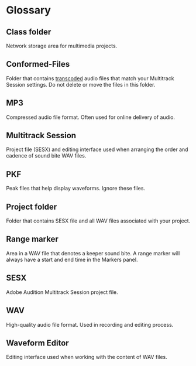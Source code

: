 # Glossary

## Class folder

Network storage area for multimedia projects.

## Conformed-Files

Folder that contains [transcoded](https://en.wikipedia.org/wiki/Transcoding "Transcoding on Wikipedia") audio files that match your Multitrack Session settings. Do not delete or move the files in this folder.

## MP3

Compressed audio file format. Often used for online delivery of audio.

## Multitrack Session

Project file \(SESX\) and editing interface used when arranging the order and cadence of sound bite WAV files.

## PKF

Peak files that help display waveforms. Ignore these files.

## Project folder

Folder that contains SESX file and all WAV files associated with your project.

## Range marker

Area in a WAV file that denotes a keeper sound bite. A range marker will always have a start and end time in the Markers panel.

## SESX

Adobe Audition Multitrack Session project file.

## WAV

High-quality audio file format. Used in recording and editing process.

## Waveform Editor

Editing interface used when working with the content of WAV files.

